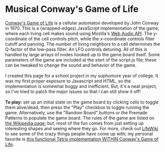 <h1>Musical Conway's Game of Life</h1>
<p>
<a href="https://en.wikipedia.org/wiki/Conway%27s_Game_of_Life">Conway's Game of Life</a> is a cellular automaton developed by John Conway in 1970. This is a (wrapped-edges) JavaScript implementation of the game, where each living cell makes sound using Mozilla's <a href="https://developer.mozilla.org/en-US/docs/Web/API/Web_Audio_API">Web Audio API</a>. The y-coordinate of the cell controls pitch, while the x-coordinate controls filter cutoff and panning. The number of living neighbors to a cell determines the Q-factor of the low-pass filter. An LFO controls detuning. All of this is handled by large arrays of nodes hooked up to the game board itself. Some parameters of the game are included at the start of the script.js file; these can be tweaked to change the sound and behavior of the game.
<br /> <br />
I created this page for a school project in my sophomore year of college. It was my first proper exposure to Javascript and HTML, so the implementation is somewhat buggy and inefficient. But, it's a neat project, so I've tried to patch the major issues so that I can still show it off!
<br /> <br />
<strong>To play:</strong> set up an initial state on the game board by clicking cells to toggle them alive/dead, then press the "Play" checkbox to toggle running the game. Alternatively, use the "Random Board" buttons or the Premade Patterns to populate the game board. The rules of the game are listed on <a href="https://en.wikipedia.org/wiki/Conway%27s_Game_of_Life">the Wikipedia page</a>; but, most of the fun comes from just setting up interesting shapes and seeing where they go. For more, check out <a href="http://www.conwaylife.com/wiki/Main_Page">LifeWiki</a> to see some of the crazy things people have come up with; my personal favorite is <a href="https://codegolf.stackexchange.com/questions/11880/build-a-working-game-of-tetris-in-conways-game-of-life">this functional Tetris implementation WITHIN Conway's Game of Life</a>.
</p>

